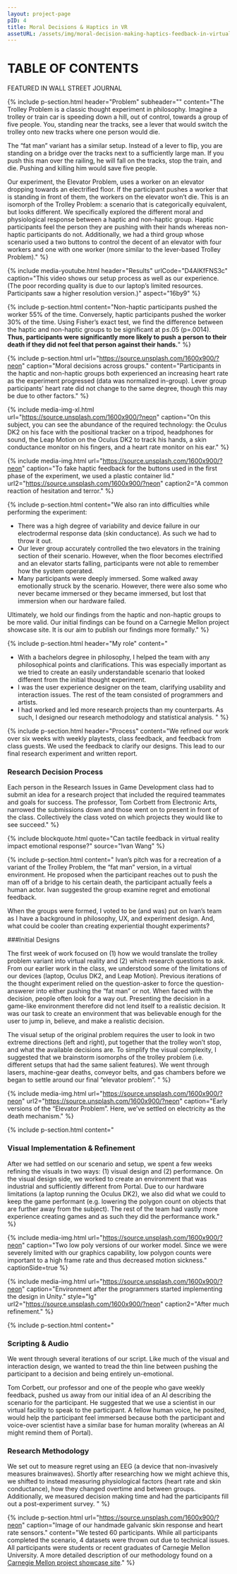 ```yaml
---
layout: project-page
pID: 4
title: Moral Decisions & Haptics in VR
assetURL: /assets/img/moral-decision-making-haptics-feedback-in-virtual-environments/
---
```


<h1>TABLE OF CONTENTS</h1>

FEATURED IN WALL STREET JOURNAL

{% include p-section.html
   header="Problem"
   subheader=""
   content="The Trolley Problem is a classic thought experiment in philosophy. Imagine a trolley or train car is speeding down a hill, out of control, towards a group of five people. You, standing near the tracks, see a lever that would switch the trolley onto new tracks where one person would die.

The “fat man” variant has a similar setup. Instead of a lever to flip, you are standing on a bridge over the tracks next to a sufficiently large man. If you push this man over the railing, he will fall on the tracks, stop the train, and die. Pushing and killing him would save five people.

Our experiment, the Elevator Problem, uses a worker on an elevator dropping towards an electrified floor. If the participant pushes a worker that is standing in front of them, the workers on the elevator won’t die. This is an isomorph of the Trolley Problem: a scenario that is categorically equivalent, but looks different. We specifically explored the different moral and physiological response between a haptic and non-haptic group. Haptic participants feel the person they are pushing with their hands whereas non-haptic participants do not. Additionally, we had a third group whose scenario used a two buttons to control the decent of an elevator with four workers and one with one worker (more similar to the lever-based Trolley Problem)."
%}

{% include media-youtube.html
   header="Results"
   urlCode="D4AIKfFNS3c"
   caption="This video shows our setup process as well as our experience. (The poor recording quality is due to our laptop’s limited resources. Participants saw a higher resolution version.)"
   aspect="16by9"
%}

{% include p-section.html
   content="Non-haptic participants pushed the worker 55% of the time. Conversely, haptic participants pushed the worker 30% of the time. Using Fisher’s exact test, we find the difference between the haptic and non-haptic groups to be significant at p≤.05 (p=.0014). **Thus, participants were significantly more likely to push a person to their death if they did not feel that person against their hands.**"
%}

{% include p-section.html
   url="https://source.unsplash.com/1600x900/?neon"
   caption="Moral decisions across groups."
   content="Participants in the haptic and non-haptic groups both experienced an increasing heart rate as the experiment progressed (data was normalized in-group). Lever group participants’ heart rate did not change to the same degree, though this may be due to other factors."
%}

{% include media-img-xl.html
   url="https://source.unsplash.com/1600x900/?neon"
   caption="On this subject, you can see the abundance of the required technology: the Oculus DK2 on his face with the positional tracker on a tripod, headphones for sound, the Leap Motion on the Oculus DK2 to track his hands, a skin conductance monitor on his fingers, and a heart rate monitor on his ear."
%}

{% include media-img.html
   url="https://source.unsplash.com/1600x900/?neon"
   caption="To fake haptic feedback for the buttons used in the first phase of the experiment, we used a plastic container lid."
   url2="https://source.unsplash.com/1600x900/?neon"
   caption2="A common reaction of hesitation and terror."
%}

{% include p-section.html
   content="We also ran into difficulties while performing the experiment:

- There was a high degree of variability and device failure in our electrodermal response data (skin conductance). As such we had to throw it out.
- Our lever group accurately controlled the two elevators in the training section of their scenario. However, when the floor becomes electrified and an elevator starts falling, participants were not able to remember how the system operated.
- Many participants were deeply immersed. Some walked away emotionally struck by the scenario. However, there were also some who never became immersed or they became immersed, but lost that immersion when our hardware failed.

Ultimately, we hold our findings from the haptic and non-haptic groups to be more valid. Our initial findings can be found on a Carnegie Mellon project showcase site. It is our aim to publish our findings more formally."
%}

{% include p-section.html
   header="My role"
   content="
- With a bachelors degree in philosophy, I helped the team with any philosophical points and clarifications. This was especially important as we tried to create an easily understandable scenario that looked different from the initial thought experiment.
- I was the user experience designer on the team, clarifying usability and interaction issues. The rest of the team consisted of programmers and artists.
- I had worked and led more research projects than my counterparts. As such, I designed our research methodology and statistical analysis.
"
%}

{% include p-section.html
   header="Process"
   content="We refined our work over six weeks with weekly playtests, class feedback, and feedback from class guests. We used the feedback to clarify our designs. This lead to our final research experiment and written report.

### Research Decision Process

Each person in the Research Issues in Game Development class had to submit an idea for a research project that included the required teammates and goals for success. The professor, Tom Corbett from Electronic Arts, narrowed the submissions down and those went on to present in front of the class. Collectively the class voted on which projects they would like to see succeed."
%}

{% include blockquote.html
   quote="Can tactile feedback in virtual reality impact emotional response?"
   source="Ivan Wang"
%}

{% include p-section.html
   content="
Ivan’s pitch was for a recreation of a variant of the Trolley Problem, the “fat man” version, in a virtual environment. He proposed when the participant reaches out to push the man off of a bridge to his certain death, the participant actually feels a human actor. Ivan suggested the group examine regret and emotional feedback.

When the groups were formed, I voted to be (and was) put on Ivan’s team as I have a background in philosophy, UX, and experiment design. And, what could be cooler than creating experiential thought experiments?

###Initial Designs

The first week of work focused on (1) how we would translate the trolley problem variant into virtual reality and (2) which research questions to ask. From our earlier work in the class, we understood some of the limitations of our devices (laptop, Oculus DK2, and Leap Motion). Previous iterations of the thought experiment relied on the question-asker to force the question-answerer into either pushing the “fat man” or not. When faced with the decision, people often look for a way out. Presenting the decision in a game-like environment therefore did not lend itself to a realistic decision. It was our task to create an environment that was believable enough for the user to jump in, believe, and make a realistic decision.

The visual setup of the original problem requires the user to look in two extreme directions (left and right), put together that the trolley won’t stop, and what the available decisions are. To simplify the visual complexity, I suggested that we brainstorm isomorphs of the trolley problem (i.e. different setups that had the same salient features). We went through lasers, machine-gear deaths, conveyor belts, and gas chambers before we began to settle around our final “elevator problem”.
"
%}

{% include media-img.html
   url="https://source.unsplash.com/1600x900/?neon"
   url2="https://source.unsplash.com/1600x900/?neon"
   caption="Early versions of the “Elevator Problem”. Here, we’ve settled on electricity as the death mechanism."
%}

{% include p-section.html
   content="
### Visual Implementation & Refinement
After we had settled on our scenario and setup, we spent a few weeks refining the visuals in two ways: (1) visual design and (2) performance. On the visual design side, we worked to create an environment that was industrial and sufficiently different from Portal. Due to our hardware limitations (a laptop running the Oculus DK2), we also did what we could to keep the game performant (e.g. lowering the polygon count on objects that are further away from the subject). The rest of the team had vastly more experience creating games and as such they did the performance work."
%}

{% include media-img.html
   url="https://source.unsplash.com/1600x900/?neon"
   caption="Two low poly versions of our worker model. Since we were severely limited with our graphics capability, low polygon counts were important to a high frame rate and thus decreased motion sickness."
   captionSide=true
%}

{% include media-img.html
   url="https://source.unsplash.com/1600x900/?neon"
   caption="Environment after the programmers started implementing the design in Unity."
   style="lg"
   url2="https://source.unsplash.com/1600x900/?neon"
   caption2="After much refinement."
%}

{% include p-section.html
   content="
### Scripting & Audio
   We went through several iterations of our script. Like much of the visual and interaction design, we wanted to tread the thin line between pushing the participant to a decision and being entirely un-emotional.

   Tom Corbett, our professor and one of the people who gave weekly feedback, pushed us away from our initial idea of an AI describing the scenario for the participant. He suggested that we use a scientist in our virtual facility to speak to the participant. A fellow human voice, he posited, would help the participant feel immersed because both the participant and voice-over scientist have a similar base for human morality (whereas an AI might remind them of Portal).

### Research Methodology
   We set out to measure regret using an EEG (a device that non-invasively measures brainwaves). Shortly after researching how we might achieve this, we shifted to instead measuring physiological factors (heart rate and skin conductance), how they changed overtime and between groups. Additionally, we measured decision making time and had the participants fill out a post-experiment survey.
   "
%}

{% include p-section.html
   url="https://source.unsplash.com/1600x900/?neon"
   caption="Image of our handmade galvanic skin response and heart rate sensors."
   content="We tested 60 participants. While all participants completed the scenario, 4 datasets were thrown out due to technical issues. All participants were students or recent graduates of Carnegie Mellon University. A more detailed description of our methodology found on a <a href='http://ideate.xsead.cmu.edu/gallery/projects/virtual-trolley' target='_blank'>Carnegie Mellon project showcase site</a>."
%}
